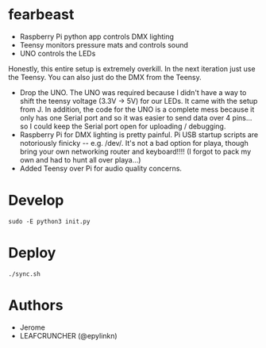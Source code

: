 # fearbeast

- Raspberry Pi python app controls DMX lighting
- Teensy monitors pressure mats and controls sound
- UNO controls the LEDs


Honestly, this entire setup is extremely overkill. In the next iteration just use the Teensy. You can also just do the DMX from the Teensy.
- Drop the UNO. The UNO was required because I didn't have a way to shift the teensy voltage (3.3V -> 5V) for our LEDs. It came with the setup from J. In addition, the code for the UNO is a complete mess because it only has one Serial port and so it was easier to send data over 4 pins... so I could keep the Serial port open for uploading / debugging.
- Raspberry Pi for DMX lighting is pretty painful. Pi USB startup scripts are notoriously finicky -- e.g. /dev/<random>. It's not a bad option for playa, though bring your own networking router and keyboard!!!! (I forgot to pack my own and had to hunt all over playa...)
- Added Teensy over Pi for audio quality concerns.


# Develop

```
sudo -E python3 init.py
```

# Deploy

```
./sync.sh
```

# Authors

- Jerome
- LEAFCRUNCHER (@epylinkn)
